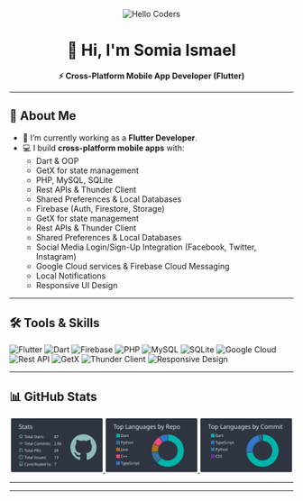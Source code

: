 <div align="center" width="50">

<img src="https://github.com/SP-XD/SP-XD/blob/main/images/hellocoders_rounded.gif?raw=true" alt="Hello Coders" width="60%"/> <br>


<h1>👋 Hi, I'm Somia Ismael</h1>
<p><strong>⚡ Cross-Platform Mobile App Developer (Flutter)</strong></p>


</div>

---

## 🚀 About Me

- 🌱 I’m currently working as a **Flutter Developer**.
- 💻 I build **cross-platform mobile apps** with:
  - Dart & OOP
  - GetX for state management
  - PHP, MySQL, SQLite
  - Rest APIs & Thunder Client
  - Shared Preferences & Local Databases
  - Firebase (Auth, Firestore, Storage)
  - GetX for state management
  - Rest APIs & Thunder Client
  - Shared Preferences & Local Databases
  - Social Media Login/Sign-Up Integration (Facebook, Twitter, Instagram)
  - Google Cloud services & Firebase Cloud Messaging
  - Local Notifications
  - Responsive UI Design

---

## 🛠️ Tools & Skills

![Flutter](https://img.shields.io/badge/Flutter-02569B?style=flat&logo=flutter&logoColor=white)
![Dart](https://img.shields.io/badge/Dart-0175C2?style=flat&logo=dart&logoColor=white)
![Firebase](https://img.shields.io/badge/firebase-ffca28?style=flat&logo=firebase&logoColor=black)
![PHP](https://img.shields.io/badge/PHP-777BB4?style=flat&logo=php&logoColor=white)
![MySQL](https://img.shields.io/badge/MySQL-4479A1?style=flat&logo=mysql&logoColor=white)
![SQLite](https://img.shields.io/badge/SQLite-07405E?style=flat&logo=sqlite&logoColor=white)
![Google Cloud](https://img.shields.io/badge/Google%20Cloud-4285F4?style=flat&logo=google-cloud&logoColor=white)
![Rest API](https://img.shields.io/badge/REST-API-orange)
![GetX](https://img.shields.io/badge/GetX-blueviolet)
![Thunder Client](https://img.shields.io/badge/Thunder%20Client-0078D4?style=flat&logo=visual-studio-code&logoColor=white)
![Responsive Design](https://img.shields.io/badge/Responsive%20Design-green)

---

## 📊 GitHub Stats

<div align="center">
<a href="https://github.com/somia-username">
<img src="https://raw.githubusercontent.com/SP-XD/profile-summary-cards/master/profile-summary-card-output/nord_dark/3-stats.svg" width="32.5%">
<img src="https://raw.githubusercontent.com/SP-XD/profile-summary-cards/master/profile-summary-card-output/nord_dark/1-repos-per-language.svg" width="32.5%">
<img src="https://raw.githubusercontent.com/SP-XD/profile-summary-cards/master/profile-summary-card-output/nord_dark/2-most-commit-language.svg" width="32.5%">
</a>
</div>

---




---


